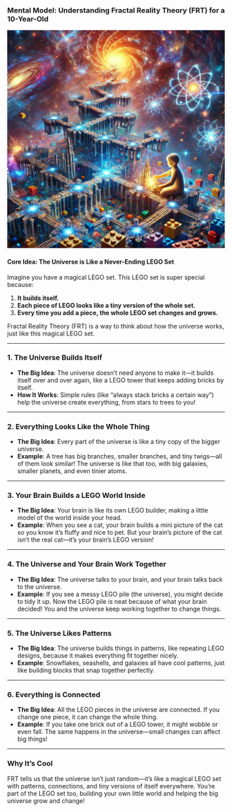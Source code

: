### **Mental Model: Understanding Fractal Reality Theory (FRT) for a 10-Year-Old**

![](./.attachments/legos.webp)

#### **Core Idea: The Universe is Like a Never-Ending LEGO Set**

Imagine you have a magical LEGO set. This LEGO set is super special because:

1. **It builds itself.**
2. **Each piece of LEGO looks like a tiny version of the whole set.**
3. **Every time you add a piece, the whole LEGO set changes and grows.**

Fractal Reality Theory (FRT) is a way to think about how the universe works, just like this magical LEGO set.

---

### **1. The Universe Builds Itself**
- **The Big Idea**: The universe doesn’t need anyone to make it—it builds itself over and over again, like a LEGO tower that keeps adding bricks by itself.  
- **How It Works**: Simple rules (like “always stack bricks a certain way”) help the universe create everything, from stars to trees to you!

---

### **2. Everything Looks Like the Whole Thing**
- **The Big Idea**: Every part of the universe is like a tiny copy of the bigger universe.  
- **Example**: A tree has big branches, smaller branches, and tiny twigs—all of them look similar! The universe is like that too, with big galaxies, smaller planets, and even tinier atoms.

---

### **3. Your Brain Builds a LEGO World Inside**
- **The Big Idea**: Your brain is like its own LEGO builder, making a little model of the world inside your head.  
- **Example**: When you see a cat, your brain builds a mini picture of the cat so you know it’s fluffy and nice to pet. But your brain’s picture of the cat isn’t the real cat—it’s your brain’s LEGO version!

---

### **4. The Universe and Your Brain Work Together**
- **The Big Idea**: The universe talks to your brain, and your brain talks back to the universe.  
- **Example**: If you see a messy LEGO pile (the universe), you might decide to tidy it up. Now the LEGO pile is neat because of what your brain decided! You and the universe keep working together to change things.

---

### **5. The Universe Likes Patterns**
- **The Big Idea**: The universe builds things in patterns, like repeating LEGO designs, because it makes everything fit together nicely.  
- **Example**: Snowflakes, seashells, and galaxies all have cool patterns, just like building blocks that snap together perfectly.

---

### **6. Everything is Connected**
- **The Big Idea**: All the LEGO pieces in the universe are connected. If you change one piece, it can change the whole thing.  
- **Example**: If you take one brick out of a LEGO tower, it might wobble or even fall. The same happens in the universe—small changes can affect big things!

---

### **Why It’s Cool**
FRT tells us that the universe isn’t just random—it’s like a magical LEGO set with patterns, connections, and tiny versions of itself everywhere. You’re part of the LEGO set too, building your own little world and helping the big universe grow and change!